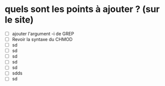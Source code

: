 # quels sont les points à ajouter ? (sur le site)

- [ ] ajouter l'argument -i de GREP
- [ ] Revoir la syntaxe du CHMOD
- [ ] sd
- [ ] sd
- [ ] sd
- [ ] sd
- [ ] sd
- [ ] sdds
- [ ] sd

